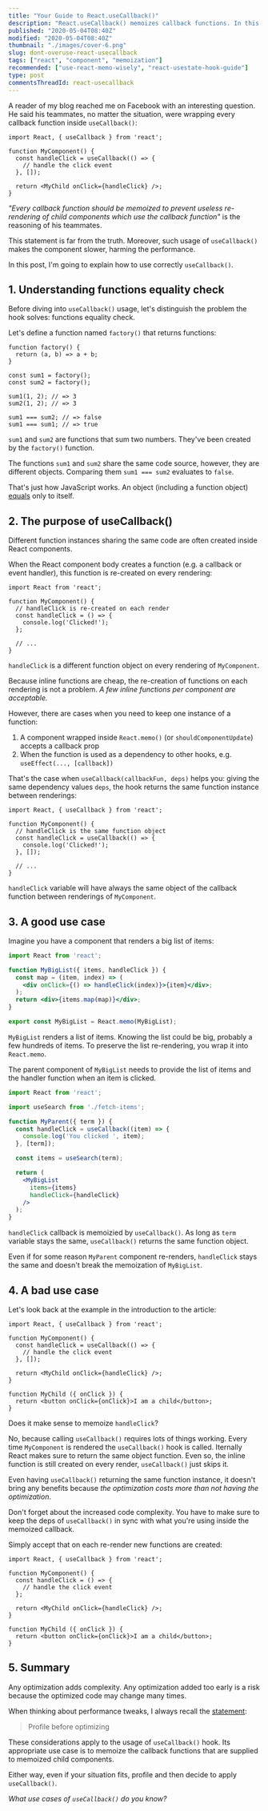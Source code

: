 ```yaml
---
title: "Your Guide to React.useCallback()"
description: "React.useCallback() memoizes callback functions. In this post I will explain when to and when not to use React.useCallback()."
published: "2020-05-04T08:40Z"
modified: "2020-05-04T08:40Z"
thumbnail: "./images/cover-6.png"
slug: dont-overuse-react-usecallback
tags: ["react", "component", "memoization"]
recommended: ["use-react-memo-wisely", "react-usestate-hook-guide"]
type: post
commentsThreadId: react-usecallback
---
```


A reader of my blog reached me on Facebook with an interesting question. He said his teammates, no matter the situation, were wrapping every callback function inside `useCallback()`:

```jsx{4-6}
import React, { useCallback } from 'react';

function MyComponent() {
  const handleClick = useCallback(() => {
    // handle the click event
  }, []);

  return <MyChild onClick={handleClick} />;
}
```

*"Every callback function should be memoized to prevent useless re-rendering of child components which use the callback function"* is the reasoning of his teammates.   

This statement is far from the truth. Moreover, such usage of `useCallback()` makes the component slower, harming the performance.    

In this post, I'm going to explain how to use correctly `useCallback()`.   

## 1. Understanding functions equality check

Before diving into `useCallback()` usage, let's distinguish the problem the hook solves: functions equality check.    

Let's define a function named `factory()` that returns functions: 

```javascript{11-12}
function factory() {
  return (a, b) => a + b;
}

const sum1 = factory();
const sum2 = factory();

sum1(1, 2); // => 3
sum2(1, 2); // => 3

sum1 === sum2; // => false
sum1 === sum1; // => true
```

`sum1` and `sum2` are functions that sum two numbers. They've been created by the `factory()` function.  

The functions `sum1` and `sum2` share the same code source, however, they are different objects. Comparing them `sum1 === sum2` evaluates to `false`.  

That's just how JavaScript works. An object (including a function object) [equals](/the-legend-of-javascript-equality-operator/#the-identity-operator) only to itself.  

## 2. The purpose of useCallback()

Different function instances sharing the same code are often created inside React components. 

When the React component body creates a function (e.g. a callback or event handler), this function is re-created on every rendering:  

```jsx{5-7}
import React from 'react';

function MyComponent() {
  // handleClick is re-created on each render
  const handleClick = () => {
    console.log('Clicked!');
  };

  // ...
}
```

`handleClick` is a different function object on every rendering of `MyComponent`.  

Because inline functions are cheap, the re-creation of functions on each rendering is not a problem. *A few inline functions per component are acceptable.*  

However, there are cases when you need to keep one instance of a function:

1. A component wrapped inside `React.memo()` (or `shouldComponentUpdate`) accepts a callback prop
2. When the function is used as a dependency to other hooks, e.g. `useEffect(..., [callback])`  

That's the case when `useCallback(callbackFun, deps)` helps you: giving the same dependency values `deps`, the hook returns the same function instance between renderings:

```jsx{5-7}
import React, { useCallback } from 'react';

function MyComponent() {
  // handleClick is the same function object
  const handleClick = useCallback(() => {
    console.log('Clicked!');
  }, []);

  // ...
}
```

`handleClick` variable will have always the same object of the callback function between renderings of `MyComponent`. 

## 3. A good use case

Imagine you have a component that renders a big list of items:

```jsx
import React from 'react';

function MyBigList({ items, handleClick }) {
  const map = (item, index) => (
    <div onClick={() => handleClick(index)}>{item}</div>;
  );
  return <div>{items.map(map)}</div>;
}

export const MyBigList = React.memo(MyBigList);
```

`MyBigList` renders a list of items. Knowing the list could be big, probably a few hundreds of items. To preserve the list re-rendering, you wrap it into `React.memo`.  

The parent component of `MyBigList` needs to provide the list of items and the handler function when an item is clicked.  

```jsx
import React from 'react';

import useSearch from './fetch-items';

function MyParent({ term }) {
  const handleClick = useCallback((item) => {
    console.log('You clicked ', item);
  }, [term]);

  const items = useSearch(term);

  return (
    <MyBigList
      items={items}
      handleClick={handleClick}
    />
  );
}
```

`handleClick` callback is memoizied by `useCallback()`. As long as `term` variable stays the same, `useCallback()` returns the same function object.  

Even if for some reason `MyParent` component re-renders, `handleClick` stays the same and doesn't break the memoization of `MyBigList`.

## 4. A bad use case

Let's look back at the example in the introduction to the article:

```jsx{4-6}
import React, { useCallback } from 'react';

function MyComponent() {
  const handleClick = useCallback(() => {
    // handle the click event
  }, []);

  return <MyChild onClick={handleClick} />;
}

function MyChild ({ onClick }) {
  return <button onClick={onClick}>I am a child</button>;
}
```

Does it make sense to memoize `handleClick`?  

No, because calling `useCallback()` requires lots of things working. Every time `MyComponent` is rendered the `useCallback()` hook is called. Iternally React makes sure to return the same object function. Even so, the inline function is still created on every render, `useCallback()` just skips it.   

Even having `useCallback()` returning the same function instance, it doesn't bring any benefits because *the optimization costs more than not having the optimization*.  

Don't forget about the increased code complexity. You have to make sure to keep the deps of `useCallback()` in sync with what you're using inside the memoized callback.  

Simply accept that on each re-render new functions are created:

```jsx{4-6}
import React, { useCallback } from 'react';

function MyComponent() {
  const handleClick = () => {
    // handle the click event
  };

  return <MyChild onClick={handleClick} />;
}

function MyChild ({ onClick }) {
  return <button onClick={onClick}>I am a child</button>;
}
```

## 5. Summary

Any optimization adds complexity. Any optimization added too early is a risk because the optimized code may change many times.  

When thinking about performance tweaks, I always recall the [statement](https://wiki.c2.com/?ProfileBeforeOptimizing):

> Profile before optimizing

These considerations apply to the usage of `useCallback()` hook. Its appropriate use case is to memoize the callback functions that are supplied to memoized child components. 

Either way, even if your situation fits, profile and then decide to apply `useCallback()`.  

*What use cases of `useCallback()` do you know?*